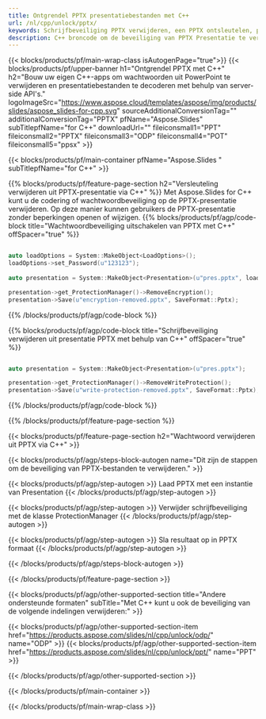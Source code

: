 ```yaml
---
title: Ontgrendel PPTX presentatiebestanden met C++
url: /nl/cpp/unlock/pptx/
keywords: Schrijfbeveiliging PPTX verwijderen, een PPTX ontsleutelen, presentatie PPTX ontgrendelen, beveiliging PPTX opheffen
description: C++ broncode om de beveiliging van PPTX Presentatie te verwijderen.
---
```


{{< blocks/products/pf/main-wrap-class isAutogenPage="true">}}
{{< blocks/products/pf/upper-banner h1="Ontgrendel PPTX met C++" h2="Bouw uw eigen C++-apps om wachtwoorden uit PowerPoint te verwijderen en presentatiebestanden te decoderen met behulp van server-side API's." logoImageSrc="https://www.aspose.cloud/templates/aspose/img/products/slides/aspose_slides-for-cpp.svg" sourceAdditionalConversionTag="" additionalConversionTag="PPTX" pfName="Aspose.Slides" subTitlepfName="for C++" downloadUrl="" fileiconsmall1="PPT" fileiconsmall2="PPTX" fileiconsmall3="ODP" fileiconsmall4="POT" fileiconsmall5="ppsx" >}}

{{< blocks/products/pf/main-container pfName="Aspose.Slides " subTitlepfName="for C++" >}}

{{% blocks/products/pf/feature-page-section  h2="Versleuteling verwijderen uit PPTX-presentatie via C++" %}}
Met Aspose.Slides for C++ kunt u de codering of wachtwoordbeveiliging op de PPTX-presentatie verwijderen. Op deze manier kunnen gebruikers de PPTX-presentatie zonder beperkingen openen of wijzigen.
{{% blocks/products/pf/agp/code-block title="Wachtwoordbeveiliging uitschakelen van PPTX met C++" offSpacer="true" %}}

```cpp

auto loadOptions = System::MakeObject<LoadOptions>();
loadOptions->set_Password(u"123123");
    
auto presentation = System::MakeObject<Presentation>(u"pres.pptx", loadOptions);

presentation->get_ProtectionManager()->RemoveEncryption();
presentation->Save(u"encryption-removed.pptx", SaveFormat::Pptx);
```

{{% /blocks/products/pf/agp/code-block %}}

{{% blocks/products/pf/agp/code-block title="Schrijfbeveiliging verwijderen uit presentatie PPTX met behulp van C++" offSpacer="true" %}}

```cpp

auto presentation = System::MakeObject<Presentation>(u"pres.pptx");

presentation->get_ProtectionManager()->RemoveWriteProtection();
presentation->Save(u"write-protection-removed.pptx", SaveFormat::Pptx);
```

{{% /blocks/products/pf/agp/code-block %}}

{{% /blocks/products/pf/feature-page-section %}}

{{< blocks/products/pf/feature-page-section  h2="Wachtwoord verwijderen uit PPTX via C++" >}}

{{< blocks/products/pf/agp/steps-block-autogen name="Dit zijn de stappen om de beveiliging van PPTX-bestanden te verwijderen." >}}

{{< blocks/products/pf/agp/step-autogen >}}
Laad PPTX met een instantie van Presentation
{{< /blocks/products/pf/agp/step-autogen >}}

{{< blocks/products/pf/agp/step-autogen >}}
Verwijder schrijfbeveiliging met de klasse ProtectionManager
{{< /blocks/products/pf/agp/step-autogen >}}

{{< blocks/products/pf/agp/step-autogen >}}
Sla resultaat op in PPTX formaat
{{< /blocks/products/pf/agp/step-autogen >}}

{{< /blocks/products/pf/agp/steps-block-autogen >}}

{{< /blocks/products/pf/feature-page-section >}}

{{< blocks/products/pf/agp/other-supported-section title="Andere ondersteunde formaten" subTitle="Met C++ kunt u ook de beveiliging van de volgende indelingen verwijderen:" >}}

{{< blocks/products/pf/agp/other-supported-section-item href="https://products.aspose.com/slides/nl/cpp/unlock/odp/" name="ODP" >}}
{{< blocks/products/pf/agp/other-supported-section-item href="https://products.aspose.com/slides/nl/cpp/unlock/ppt/" name="PPT" >}}


{{< /blocks/products/pf/agp/other-supported-section >}}

{{< /blocks/products/pf/main-container >}}
    
{{< /blocks/products/pf/main-wrap-class >}}
